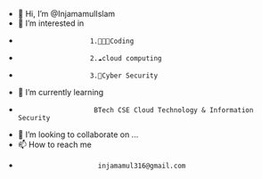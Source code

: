 - 👋 Hi, I’m @InjamamulIslam
- 👀 I’m interested in 
-                       1.🧑🏽‍💻Coding
-                       2.☁️cloud computing
-                       3.🔐Cyber Security
- 🌱 I’m currently learning 
-                        BTech CSE Cloud Technology & Information Security
- 💞️ I’m looking to collaborate on ...
- 📫 How to reach me 
-                         injamamul316@gmail.com

<!---
InjamamulIslam/InjamamulIslam is a ✨ special ✨ repository because its `README.md` (this file) appears on your GitHub profile.
You can click the Preview link to take a look at your changes.
--->
